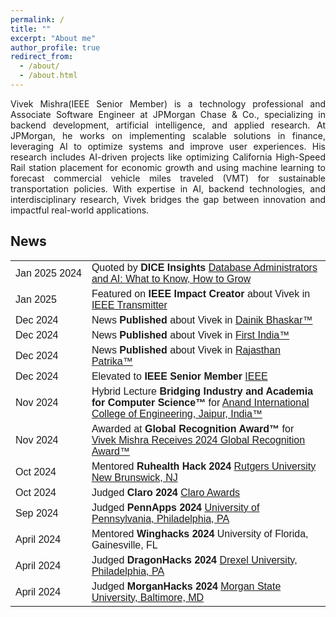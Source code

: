 ```yaml
---
permalink: /
title: ""
excerpt: "About me"
author_profile: true
redirect_from: 
  - /about/
  - /about.html
---
```



<head>
<style>
table {
  font-family: arial, sans-serif;
  border-collapse: collapse;
  width: 100%;
}

td, th {
  border: 1px solid #dddddd;
  text-align: left;
  padding: 8px;
}

tr:nth-child(even) {
  background-color: #dddddd;
}
</style>
</head>


<p align="justify">
Vivek Mishra(IEEE Senior Member) is a technology professional and Associate Software Engineer at JPMorgan Chase & Co., specializing in backend development, artificial intelligence, and applied research. At JPMorgan, he works on implementing scalable solutions in finance, leveraging AI to optimize systems and improve user experiences. His research includes AI-driven projects like optimizing California High-Speed Rail station placement for economic growth and using machine learning to forecast commercial vehicle miles traveled (VMT) for sustainable transportation policies. With expertise in AI, backend technologies, and interdisciplinary research, Vivek bridges the gap between innovation and impactful real-world applications.
</p>



<h2> News </h2>

<table>

  <tr>
    <td style="white-space: nowrap;">Jan 2025 2024</td>
    <td>Quoted by <strong>DICE Insights</strong> <a href="https://www.dice.com/career-advice/database-administrators-and-ai-what-to-know-how-to-grow" target="_blank">  Database Administrators and AI: What to Know, How to Grow </a> </td>
  </tr>

  <tr>
    <td style="white-space: nowrap;">Jan 2025</td>
    <td>Featured on <strong>IEEE Impact Creator</strong> about Vivek in <a href="https://transmitter.ieee.org/author/vivekmishra/" target="_blank">IEEE Transmitter </a> </td>
  </tr>

  <tr>
    <td style="white-space: nowrap;">Dec 2024</td>
    <td>News <strong>Published </strong> about Vivek in <a href="https://drive.google.com/file/d/1tpQejlfr3vdCAgxIiKPg8yXK0Kh48uFW/view?usp=sharing" target="_blank">Dainik Bhaskar™ </a> </td>
  </tr>

  <tr>
    <td style="white-space: nowrap;">Dec 2024</td>
    <td>News <strong>Published </strong> about Vivek in <a href="https://firstindia.co.in/article-view/jaipur/08122024/20987" target="_blank">First India™ </a> </td>
  </tr>

  <tr>
    <td style="white-space: nowrap;">Dec 2024</td>
    <td>News <strong>Published </strong> about Vivek in <a href="https://epaper.patrika.com/article/JaipurCity?OrgId=812d22635f4&eid=20&imageview=0&device=desktop" target="_blank">Rajasthan Patrika™ </a> </td>
  </tr>

  <tr>
    <td style="white-space: nowrap;">Dec 2024</td>
    <td>Elevated to <strong>IEEE Senior Member </strong> <a href="https://drive.google.com/file/d/115E6_6MgWmrnc2LwNVjoNDIBdDu8hgAg/view?usp=drive_link" target="_blank"> IEEE </a> </td>
  </tr>

  <tr>
    <td style="white-space: nowrap;">Nov 2024</td>
    <td>Hybrid Lecture <strong>Bridging Industry and Academia for Computer Science™</strong> for <a href="https://www.linkedin.com/posts/anand-college-of-engineering_anandice-industryknowledge-hybridlectureseries-activity-7265909167196954624-uyYe/?utm_source=share&utm_medium=member_desktop" target="_blank"> Anand International College of Engineering, Jaipur, India™ </a> </td>
  </tr>

  <tr>
    <td style="white-space: nowrap;">Nov 2024</td>
    <td>Awarded at <strong>Global Recognition Award™</strong> for <a href="https://globalrecognitionawards.org/winners/2024/vivek-mishra-recognized-with-a-2024-global-recognition-award/" target="_blank"> Vivek Mishra Receives 2024 Global Recognition Award™ </a> </td>
  </tr>

  <tr>
    <td style="white-space: nowrap;">Oct 2024</td>
    <td>Mentored <strong>Ruhealth Hack 2024</strong> <a href="https://ruhealthhack.com/mentors" target="_blank"> Rutgers University New Brunswick, NJ </a> </td>
  </tr>

  <tr>
    <td style="white-space: nowrap;">Oct 2024</td>
    <td>Judged <strong>Claro 2024</strong> <a href="https://drive.google.com/file/d/1wpvXC6ORgOUYGtTh3NP7iQN5vqMndmlK/view?usp=sharing" target="_blank"> Claro Awards </a> </td>
  </tr>

  <tr>
    <td style="white-space: nowrap;">Sep 2024</td>
    <td>Judged <strong>PennApps 2024</strong> <a href="https://drive.google.com/file/d/1vLRt3DHsiAzqZ0STqk87B8vL7o_qp33g/view?usp=drive_link" target="_blank"> University of Pennsylvania, Philadelphia, PA </a> </td>
  </tr>

  <tr>
    <td style="white-space: nowrap;">April 2024</td>
    <td>Mentored <strong>Winghacks 2024</strong> University of Florida, Gainesville, FL </a> </td>
  </tr>

  <tr>
    <td style="white-space: nowrap;">April 2024</td>
    <td>Judged <strong>DragonHacks 2024</strong> <a href="https://drive.google.com/file/d/1MPMdzuJUwQzO9mVul7u6uCkaNfxfb7QV/view?usp=drive_link" target="_blank"> Drexel University, Philadelphia, PA </a> </td>
  </tr>

  <tr>
    <td style="white-space: nowrap;">April 2024</td>
    <td>Judged <strong>MorganHacks 2024</strong> <a href="https://drive.google.com/file/d/1eUvisQ6zMsDwAGAskt0teNyVvM0eeH8-/view?usp=drive_link" target="_blank"> Morgan State University, Baltimore, MD </a> </td>
  </tr>

</table>
